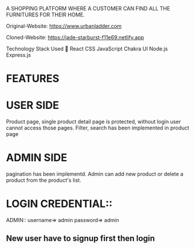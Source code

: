 
A SHOPPING PLATFORM WHERE A CUSTOMER CAN FIND ALL THE FURNITURES FOR THEIR HOME. 

Original-Website: https://www.urbanladder.com

Cloned-Website:  https://jade-starburst-f11e69.netlify.app

Technology Stack Used 🌟
React
CSS
JavaScript
Chakra UI
Node.js
Express.js

# FEATURES

# USER SIDE
Product page, single product detail page is protected, without login user cannot access those pages.
Filter, search has been implemented in product page 

# ADMIN SIDE
pagination has been implementd. Admin can add new product or delete a product from the product's list.

# LOGIN CREDENTIAL::

ADMIN:: username=> admin
        password=> admin
## New user have to signup first then login


